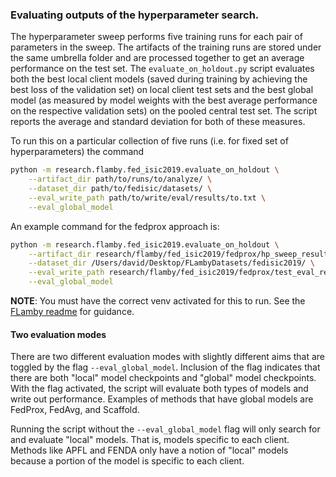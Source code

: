 ### Evaluating outputs of the hyperparameter search.

The hyperparameter sweep performs five training runs for each pair of parameters in the sweep. The artifacts of the training runs are stored under the same umbrella folder and are processed together to get an average performance on the test set. The `evaluate_on_holdout.py` script evaluates both the best local client models (saved during training by achieving the best loss of the validation set) on local client test sets and the best global model (as measured by model weights with the best average performance on the respective validation sets) on the pooled central test set. The script reports the average and standard deviation for both of these measures.

To run this on a particular collection of five runs (i.e. for fixed set of hyperparameters) the command
``` bash
python -m research.flamby.fed_isic2019.evaluate_on_holdout \
    --artifact_dir path/to/runs/to/analyze/ \
    --dataset_dir path/to/fedisic/datasets/ \
    --eval_write_path path/to/write/eval/results/to.txt \
    --eval_global_model
```

An example command for the fedprox approach is:
``` bash
python -m research.flamby.fed_isic2019.evaluate_on_holdout \
    --artifact_dir research/flamby/fed_isic2019/fedprox/hp_sweep_results/mu_0.01_lr_0.0001/ \
    --dataset_dir /Users/david/Desktop/FLambyDatasets/fedisic2019/ \
    --eval_write_path research/flamby/fed_isic2019/fedprox/test_eval_results.txt \
    --eval_global_model

```

__NOTE__: You must have the correct venv activated for this to run. See the [FLamby readme](/research/flamby/README.md) for guidance.


#### Two evaluation modes

There are two different evaluation modes with slightly different aims that are toggled by the flag `--eval_global_model`. Inclusion of the flag indicates that there are both "local" model checkpoints and "global" model checkpoints. With the flag activated, the script will evaluate both types of models and write out performance. Examples of methods that have global models are FedProx, FedAvg, and Scaffold.

Running the script without the `--eval_global_model` flag will only search for and evaluate "local" models. That is, models specific to each client. Methods like APFL and FENDA only have a notion of "local" models because a portion of the model is specific to each client.
